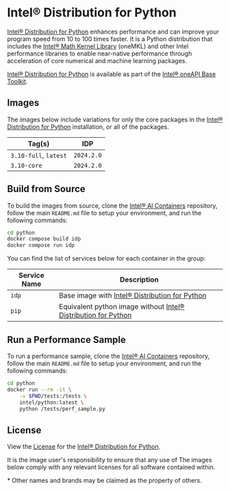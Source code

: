 # Intel® Distribution for Python

[Intel® Distribution for Python] enhances performance and can improve your program speed from 10 to 100 times faster. It is a Python distribution that includes the [Intel® Math Kernel Library] (oneMKL) and other Intel performance libraries to enable near-native performance through acceleration of core numerical and machine learning packages.

[Intel® Distribution for Python] is available as part of the [Intel® oneAPI Base Toolkit](https://software.intel.com/content/www/us/en/develop/tools/oneapi/base-toolkit.html).

## Images

The images below include variations for only the core packages in the [Intel® Distribution for Python] installation, or all of the packages.

| Tag(s)                 | IDP        |
| ---------------------- | ---------- |
| `3.10-full`, `latest`  | `2024.2.0` |
| `3.10-core`            | `2024.2.0` |

## Build from Source

To build the images from source, clone the [Intel® AI Containers](https://github.com/intel/ai-containers) repository, follow the main `README.md` file to setup your environment, and run the following commands:

```bash
cd python
docker compose build idp
docker compose run idp
```

You can find the list of services below for each container in the group:

| Service Name | Description                                                         |
| ------------ | ------------------------------------------------------------------- |
| `idp`        | Base image with [Intel® Distribution for Python]                    |
| `pip`        | Equivalent python image without [Intel® Distribution for Python]    |

## Run a Performance Sample

To run a performance sample, clone the [Intel® AI Containers](https://github.com/intel/ai-containers) repository, follow the main `README.md` file to setup your environment, and run the following commands:

```bash
cd python
docker run --rm -it \
    -v $PWD/tests:/tests \
    intel/python:latest \
    python /tests/perf_sample.py
```

## License

View the [License](https://github.com/intel/ai-containers/blob/main/LICENSE) for the [Intel® Distribution for Python].

It is the image user's responsibility to ensure that any use of The images below comply with any relevant licenses for all software contained within.

\* Other names and brands may be claimed as the property of others.

<!--Below are links used in these document. They are not rendered: -->

[Intel® Distribution for Python]: https://www.intel.com/content/www/us/en/developer/tools/oneapi/distribution-for-python.html#gs.9bos9m
[Intel® Math Kernel Library]: https://www.intel.com/content/www/us/en/developer/tools/oneapi/onemkl.html
